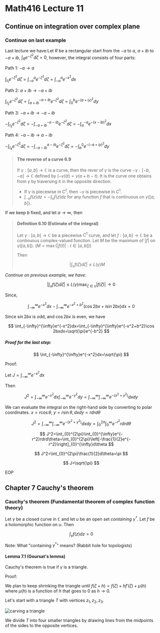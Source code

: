# Math416 Lecture 11

## Continue on integration over complex plane

### Continue on last example

Last lecture we have:Let $R$ be a rectangular start from the $-a$ to $a$, $a+ib$ to $-a+ib$, $\int_{R} e^{-\zeta^2}d\zeta=0$, however, the integral consists of four parts:

Path 1: $-a\to a$

$\int_{I_1}e^{-\zeta^2}d\zeta=\int_{-a}^{a}e^{-\zeta^2}d\zeta=\int_{-a}^{a}e^{-x^2}dx$

Path 2: $a+ib\to -a+ib$

$\int_{I_2}e^{-\zeta^2}d\zeta=\int_{a+ib}^{-a+ib}e^{-\zeta^2}d\zeta=\int_{0}^{b}e^{-(a+iy)^2}dy$

Path 3: $-a+ib\to -a-ib$

$-\int_{I_3}e^{-\zeta^2}d\zeta=-\int_{-a+ib}^{-a-ib}e^{-\zeta^2}d\zeta=-\int_{a}^{-a}e^{-(x-ib)^2}dx$

Path 4: $-a-ib\to a-ib$

$-\int_{I_4}e^{-\zeta^2}d\zeta=-\int_{-a-ib}^{a-ib}e^{-\zeta^2}d\zeta=-\int_{b}^{0}e^{-(-a+iy)^2}dy$

> #### The reverse of a curve 6.9
>
> If $\gamma:[a,b]\to\mathbb{C}$ is a curve, then the rever of $\gamma$ is the curve $-\gamma:[-b,-a]\to\mathbb{C}$ defined by $(-\gamma)(t)=\gamma(a+b-t)$. It is the curve one obtains from $\gamma$ by traversing it in the opposite direction.
>
> - If $\gamma$ is piecewise in $C^1$, then $-\gamma$ is piecewise in $C^1$.
> - $\int_{-\gamma}f(z)dz=-\int_{\gamma}f(z)dz$ for any function $f$ that is continuous on $\gamma([a,b])$.

If we keep $b$ fixed, and let $a\to\infty$, then

> #### Definition 6.10 (Estimate of the integral)
>
> Let $\gamma:[a,b]\to\mathbb{C}$ be a piecewise $C^1$ curve, and let $f:[a,b]\to\mathbb{C}$ be a continuous complex-valued function. Let $M$ be the maximum of $|f|$ on $\gamma([a,b])$. ($M=\max\{|f(t)|:t\in[a,b]\}$)
>
> Then
>
> $$\left|\int_{\gamma}f(\zeta)d\zeta\right|\leq L(\gamma)M$$

_Continue on previous example, we have:_

$$
\left|\int_{\gamma}f(\zeta)d\zeta\right|\leq L(\gamma)\max_{\zeta\in\gamma}|f(\zeta)|\to 0
$$

Since,

$$
\int_{-\infty}^{\infty}e^{-x^2}dx-\int_{-\infty}^{\infty}e^{-x^2+b^2}(\cos 2bx+i\sin 2bx)dx=0
$$

Since $\sin 2bx$ is odd, and $\cos 2bx$ is even, we have

$$
\int_{-\infty}^{\infty}e^{-x^2}dx=\int_{-\infty}^{\infty}e^{-x^2+b^2}\cos 2bxdx=\sqrt{\pi}e^{-b^2}
$$

##### Proof for the last step:

$$
\int_{-\infty}^{\infty}e^{-x^2}dx=\sqrt{\pi}
$$

Proof:

Let $J=\int_{-\infty}^{\infty}e^{-x^2}dx$

Then

$$J^2=\int_{-\infty}^{\infty}e^{-x^2}dx\int_{-\infty}^{\infty}e^{-y^2}dy=\int_{-\infty}^{\infty}\int_{-\infty}^{\infty}e^{-(x^2+y^2)}dxdy$$

We can evaluate the integral on the right-hand side by converting to polar coordinates. $x=r\cos\theta$, $y=r\sin\theta,dxdy=rdrd\theta$

$$
J^2=\int_{-\infty}^{\infty}\int_{-\infty}^{\infty}e^{-(x^2+y^2)}dxdy=\int_{0}^{2\pi}\int_{0}^{\infty}e^{-r^2}rdrd\theta
$$

$$
J^2=\int_{0}^{2\pi}\int_{0}^{\infty}e^{-r^2}rdrd\theta=\int_{0}^{2\pi}\left[-\frac{1}{2}e^{-r^2}\right]_{0}^{\infty}d\theta
$$

$$
J^2=\int_{0}^{2\pi}\frac{1}{2}d\theta=\pi
$$

$$
J=\sqrt{\pi}
$$

EOP

## Chapter 7 Cauchy's theorem

### Cauchy's theorem (Fundamental theorem of complex function theory)

Let $\gamma$ be a closed curve in $\mathbb{C}$ and let $u$ be an open set _containing $\gamma^*$_. Let $f$ be a holomorphic function on $u$. Then

$$
\int_{\gamma}f(z)dz=0
$$

Note: What "containing $\gamma^*$" means? (Rabbit hole for topologists)

#### Lemma 7.1 (Goursat's lemma)

Cauchy's theorem is true if $\gamma$ is a triangle.

Proof:

We plan to keep shrinking the triangle until $f(\zeta+h)=f(\zeta)+hf'(\zeta)+\mu(h)$ where $\mu(h)$ is a function of $h$ that goes to $0$ as $h\to 0$.

Let's start with a triangle $T$ with vertices $z_1,z_2,z_3$.

![carving a triangle](https://notenextra.trance-0.com/Math416/Cauchy_theorem_triangle_carving.png)

We divide $T$ into four smaller triangles by drawing lines from the midpoints of the sides to the opposite vertices.




